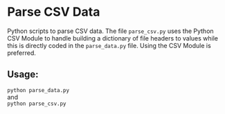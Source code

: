 # Parse CSV Data
Python scripts to parse CSV data. The file `parse_csv.py` uses the Python CSV Module to handle building a dictionary of file headers to values while this is directly coded in the `parse_data.py` file. Using the CSV Module is preferred.

## Usage: 
`python parse_data.py`  <br>
and <br>
`python parse_csv.py`  <br>







